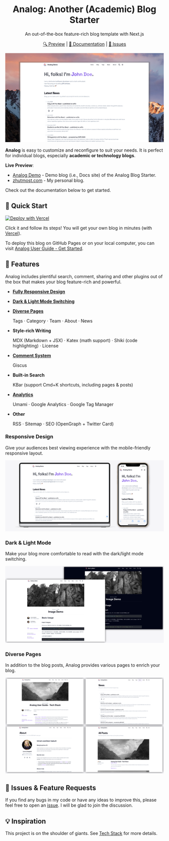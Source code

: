 <div align="center" class="mb-2">
  <h1>Analog: Another (Academic) Blog Starter</h1>
  <p>An out-of-the-box feature-rich blog template with Next.js</p>
  <p>
    <a href="https://analog-demo.zhutmost.com">🔍 Preview</a> |
    <a href="https://analog-demo.zhutmost.com/category/docs">📖 Documentation</a> |
    <a href="https://github.com/zhutmost/analog-blog-starter/issues">🐞 Issues</a>
  </p>
</div>

![Analog screenshot](img/cover.png)

**Analog** is easy to customize and reconfigure to suit your needs. It is perfect for individual blogs, especially **academic or technology blogs**.

**Live Preview**:
- [Analog Demo](https://analog-demo.zhutmost.com) - Demo blog (i.e., Docs site) of the Analog Blog Starter.
- [zhutmost.com](https://blog.zhutmost.com) - My personal blog.

Check out the documentation below to get started.

## 🚀 Quick Start

[![Deploy with Vercel](https://vercel.com/button)](https://vercel.com/new/clone?repository-url=https%3A%2F%2Fgithub.com%2Fzhutmost%2Fanalog-blog-starter&project-name=analog-blog&repository-name=analog-blog&demo-title=Analog%20Blog%20Demo&demo-description=Demo%20Blog%20(i.e.%2C%20Docs%20site)%20of%20the%20Analog%20Bolog%20Starter&demo-url=https%3A%2F%2Fanalog-demo.zhutmost.com&demo-image=https%3A%2F%2Fgithub.com%2Fzhutmost%2Fanalog-blog-starter%2Fraw%2Fmain%2Fimg%2Fcover.png)

Click it and follow its steps! You will get your own blog in minutes (with [Vercel](https://vercel.com)).

To deploy this blog on GitHub Pages or on your local computer, you can visit [Analog User Guide - Get Started](https://analog-demo.zhutmost.com/post/doc/get-started).

## 🎁 Features

Analog includes plentiful search, comment, sharing and other plugins out of the box that makes your blog feature-rich and powerful.

- [**Fully Responsive Design**](#responsive-design)
- [**Dark & Light Mode Switching**](#dark--light-mode)
- [**Diverse Pages**](#diverse-pages)

  Tags · Category · Team · About · News
- **Style-rich Writing**

  MDX (Markdown + JSX) · Katex (math support) · Shiki (code highlighting) · License
- [**Comment System**](https://analog-demo.zhutmost.com/post/doc/comment)

  Giscus
- **Built-in Search**

  KBar (support Cmd+K shortcuts, including pages & posts)
- [**Analytics**](https://analog-demo.zhutmost.com/post/doc/analytics)

  Umami · Google Analytics · Google Tag Manager
- **Other**

  RSS · Sitemap · SEO (OpenGraph + Twitter Card)

### Responsive Design

Give your audiences best viewing experience with the mobile-friendly responsive layout.

![Responsive Design](img/responsive-design.png)

### Dark & Light Mode

Make your blog more comfortable to read with the dark/light mode switching.

![Dark & Light Modes](img/dark-mode.png)

### Diverse Pages

In addition to the blog posts, Analog provides various pages to enrich your blog.

![Diverse Pages](img/pages.png)

## 🎉 Issues & Feature Requests

If you find any bugs in my code or have any ideas to improve this, please feel free to open an [issue](https://github.com/zhutmost/analog-blog-starter). I will be glad to join the discussion.

## 💡 Inspiration

This project is on the shoulder of giants. See [Tech Stack](https://analog-demo.zhutmost.com/post/doc/tech-stack) for more details.
